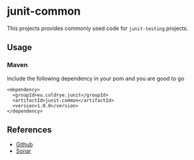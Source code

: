 # junit-common

This projects provides commonly used code for ``junit-testing`` projects.

## Usage

### Maven

Include the following dependency in your pom and you are good to go

```
<dependency>
  <groupId>eu.coldrye.junit</groupId>
  <artifactId>junit-common</artifactId>
  <version>1.0.0</version>
</dependency>
```

## References

- [Github](https://github.com/coldrye-java/junit-testing/tree/master/junit-common)
- [Sonar](http://coldrye.eu:9000/dashboard?id=eu.coldrye.junit%3Ajunit-common)
